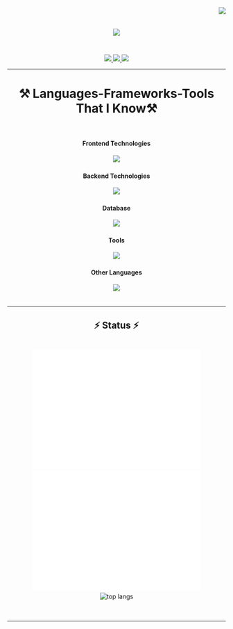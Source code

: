 <img align="right" src="https://visitor-badge.laobi.icu/badge?page_id=adibahbab4108.adibahbab4108" />

<h1 align="center">
    <img src="https://readme-typing-svg.herokuapp.com/?font=Righteous&size=35&center=true&vCenter=true&width=500&height=70&duration=4000&lines=Hi+There!+👋;+I'm+Adib+Ahbab!;" />
</h1>

<div>
    <img src=""/>
</div>
 
<div align="center"> 
  <a href="mailto:adib.abc2022@gmail.com">
    <img src="https://img.shields.io/badge/Gmail-333333?style=for-the-badge&logo=gmail&logoColor=red" />
  </a>
  <a href="https://www.linkedin.com/in/adib-ahbab4108/" target="_blank">
    <img src="https://img.shields.io/badge/LinkedIn-0077B5?style=for-the-badge&logo=linkedin&logoColor=white" target="_blank" />
  </a>
  <a href="https://adibahbab4108.github.io/Adib/" target="_blank">
     <img src="https://img.shields.io/badge/Portfolio-FF5722?style=for-the-badge&logo=todoist&logoColor=white" target="_blank" /> <!-- sqlite, safari, google-chrome are other good icon options -->
  </a>
</div>
 <hr/>
<h1 align="center">⚒️ Languages-Frameworks-Tools That I Know⚒️</h1>
<br/>
<div align="center">
        <h4 >Frontend Technologies</h4>
        <img src="https://skillicons.dev/icons?i=html,css,javascript,tailwind,bootstrap,react" />
        <br/>
        <h4>Backend Technologies</h4>
        <img src="https://skillicons.dev/icons?i=nodejs,express,firebase" />
        <br/>
        <h4>Database</h4>
        <img src="https://skillicons.dev/icons?i=mongodb" />
        <br/>
        <h4>Tools</h4>
        <img src="https://skillicons.dev/icons?i=git,github,vscode" />
        <br/>
        <h4>Other Languages</h4>
        <img src="https://skillicons.dev/icons?i=c,cpp,python" />
</div>
<br/>
<hr/>
<h2 align="center">⚡ Status ⚡</h2>
<br>
<div align=center>
  <img width=390 src="https://github.com/adibahbab4108/cf-status/blob/main/output/light_card.svg" alt="Codeforces"/>
  <img width=390 src="https://github.com/adibahbab4108/cf-status/blob/main/output/light_card.svg#gh-dark-mode-only" alt="Codeforces(dark mode" />
  <br/>
  <img width=325 align="center" src="https://github-readme-stats-salesp07.vercel.app/api/top-langs/?username=salesp07&hide=HTML&langs_count=8&layout=compact&theme=react&border_radius=10&size_weight=0.5&count_weight=0.5&exclude_repo=github-readme-stats" alt="top langs" />
</div>
<br/><br/>
<hr/>
<br/>
